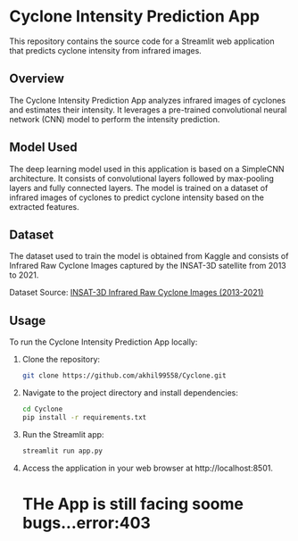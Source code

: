 # Cyclone Intensity Prediction App

This repository contains the source code for a Streamlit web application that predicts cyclone intensity from infrared images.

## Overview

The Cyclone Intensity Prediction App analyzes infrared images of cyclones and estimates their intensity. It leverages a pre-trained convolutional neural network (CNN) model to perform the intensity prediction.

## Model Used

The deep learning model used in this application is based on a SimpleCNN architecture. It consists of convolutional layers followed by max-pooling layers and fully connected layers. The model is trained on a dataset of infrared images of cyclones to predict cyclone intensity based on the extracted features.

## Dataset

The dataset used to train the model is obtained from Kaggle and consists of Infrared Raw Cyclone Images captured by the INSAT-3D satellite from 2013 to 2021.

Dataset Source: [INSAT-3D Infrared Raw Cyclone Images (2013-2021)](https://www.kaggle.com/datasets/sshubam/insat3d-infrared-raw-cyclone-images-20132021)

## Usage

To run the Cyclone Intensity Prediction App locally:

1. Clone the repository:

   ```bash
   git clone https://github.com/akhil99558/Cyclone.git
2. Navigate to the project directory and install dependencies:

    ```bash
    cd Cyclone
    pip install -r requirements.txt
    ```

3. Run the Streamlit app:

    ```bash
    streamlit run app.py
    ```

4. Access the application in your web browser at http://localhost:8501.

   # THe App is still facing soome bugs...error:403
